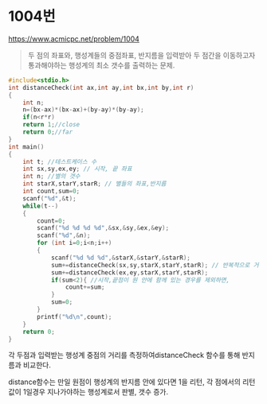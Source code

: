 # 1004번
https://www.acmicpc.net/problem/1004
>두 점의 좌표와, 행성계들의 중점좌표, 반지름을 입력받아 두 점간을 이동하고자 통과해야하는 행성계의 최소 갯수를 출력하는 문제.
```c
#include<stdio.h>
int distanceCheck(int ax,int ay,int bx,int by,int r)
{
    int n;
    n=(bx-ax)*(bx-ax)+(by-ay)*(by-ay);
    if(n<r*r)
    return 1;//close
    return 0;//far
}
int main()
{
    int t; //테스트케이스 수
    int sx,sy,ex,ey; // 시작, 끝 좌표
    int n; //별의 갯수
    int starX,starY,starR; // 별들의 좌표,반지름
    int count,sum=0;
    scanf("%d",&t);
    while(t--)
    {
        count=0;
        scanf("%d %d %d %d",&sx,&sy,&ex,&ey);
        scanf("%d",&n);
        for (int i=0;i<n;i++)
        {
            scanf("%d %d %d",&starX,&starY,&starR);
            sum+=distanceCheck(sx,sy,starX,starY,starR); // 반복적으로 거리체크 함수를 호출하지 않기위해, 추기적인 변수 사용
            sum+=distanceCheck(ex,ey,starX,starY,starR);
            if(sum<2){ //시작,끝점이 원 안에 함께 있는 경우를 제외하면,
                count+=sum;
            }
            sum=0;
        }
        printf("%d\n",count);
    }
    return 0;
}
```
각 두점과 입력받는 행성계 중점의 거리를 측정하여distanceCheck 함수를 통해 반지름과 비교한다.

distance함수는 만일 원점이 행성계의 반지름 안에 있다면 1을 리턴, 각 점에서의 리턴값이 1일경우 지나가야하는 행성계로서 판별, 갯수 증가.
